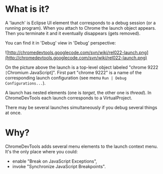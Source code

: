 # What is it? #
A 'launch' is Eclipse UI element that corresponds to a debug session (or a running program). When you attach to Chrome the launch object appears. Then you terminate it and it eventually disappears (gets removed).

You can find it in 'Debug' view in 'Debug' perspective:

![http://chromedevtools.googlecode.com/svn/wiki/rel022-launch.png](http://chromedevtools.googlecode.com/svn/wiki/rel022-launch.png)

On the picture above the launch is a top-level object labeled "chrome 9222 `[`Chromium JavaScript]". First part "chrome 9222" is a name of the corresponding launch configuration (see menu `Run | Debug Configurations...`).

A launch has nested elements (one is _target_, the other one is _thread_). In ChromeDevTools each launch corresponds to a VirtualProject.

There may be several launches simultaneously if you debug several things at once.

# Why? #
ChromeDevTools adds several menu elements to the launch context menu. It's the only place where you could:
  * enable "Break on JavaScript Exceptions",
  * invoke "Synchronize JavaScript Breakpoints".